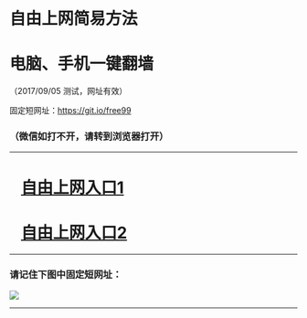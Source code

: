 ﻿# 自由上网简易方法

# 电脑、手机一键翻墙

（2017/09/05 测试，网址有效）

固定短网址：https://git.io/free99

### （微信如打不开，请转到浏览器打开）


***





# &nbsp;&nbsp; <a href="http://ft3187514165.fwq-tz1001.xyz/fwqtz01.html?t=090500117265 " target="_blank">自由上网入口1</a>
# &nbsp;&nbsp; <a href="http://ft1746229809.fwq-tz1002.xyz/fwqtz02.html?t=090500117296 " target="_blank">自由上网入口2</a>
***

### 请记住下图中固定短网址：

<img src="https://s3-us-west-2.amazonaws.com/fwq-1001/yjfq-20170905okok.png" /> 


***

